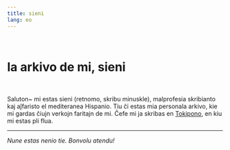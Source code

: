 ```yaml
---
title: sieni
lang: eo
---
```


<br>

# la arkivo de mi, sieni

<br>

Saluton~ mi estas sieni (retnomo, skribu minuskle), malprofesia skribianto kaj aĵfaristo el mediteranea Hispanio. Tiu ĉi estas mia personala arkivo, kie mi gardas ĉiujn verkojn faritajn de mi. Ĉefe mi ja skribas en [Tokipono](/sp), en kiu mi estas pli flua.

---

_Nune estas nenio tie. Bonvolu atendu!_